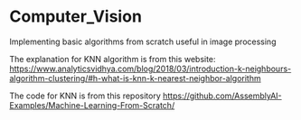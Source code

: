 # Computer_Vision
Implementing basic algorithms from scratch useful in image processing 

The explanation for KNN algorithm is from this website: https://www.analyticsvidhya.com/blog/2018/03/introduction-k-neighbours-algorithm-clustering/#h-what-is-knn-k-nearest-neighbor-algorithm

The code for KNN is from this repository https://github.com/AssemblyAI-Examples/Machine-Learning-From-Scratch/